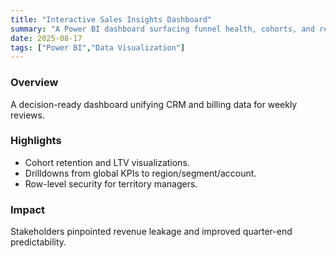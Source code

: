 ```yaml
---
title: "Interactive Sales Insights Dashboard"
summary: "A Power BI dashboard surfacing funnel health, cohorts, and regional performance."
date: 2025-08-17
tags: ["Power BI","Data Visualization"]
---
```


### Overview
A decision-ready dashboard unifying CRM and billing data for weekly reviews.

### Highlights
- Cohort retention and LTV visualizations.
- Drilldowns from global KPIs to region/segment/account.
- Row-level security for territory managers.

### Impact
Stakeholders pinpointed revenue leakage and improved quarter-end predictability.
